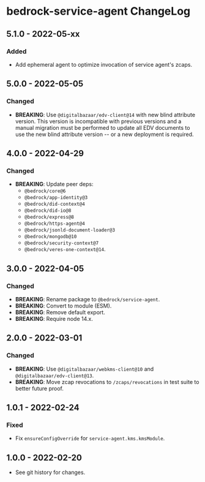 # bedrock-service-agent ChangeLog

## 5.1.0 - 2022-05-xx

### Added
- Add ephemeral agent to optimize invocation of service agent's zcaps.

## 5.0.0 - 2022-05-05

### Changed
- **BREAKING**: Use `@digitalbazaar/edv-client@14` with new blind
  attribute version. This version is incompatible with previous
  versions and a manual migration must be performed to update all
  EDV documents to use the new blind attribute version -- or a new
  deployment is required.

## 4.0.0 - 2022-04-29

### Changed
- **BREAKING**: Update peer deps:
  - `@bedrock/core@6`
  - `@bedrock/app-identity@3`
  - `@bedrock/did-context@4`
  - `@bedrock/did-io@8`
  - `@bedrock/express@8`
  - `@bedrock/https-agent@4`
  - `@bedrock/jsonld-document-loader@3`
  - `@bedrock/mongodb@10`
  - `@bedrock/security-context@7`
  - `@bedrock/veres-one-context@14`.

## 3.0.0 - 2022-04-05

### Changed
- **BREAKING**: Rename package to `@bedrock/service-agent`.
- **BREAKING**: Convert to module (ESM).
- **BREAKING**: Remove default export.
- **BREAKING**: Require node 14.x.

## 2.0.0 - 2022-03-01

### Changed
- **BREAKING**: Use `@digitalbazaar/webkms-client@10` and
  `@digitalbazaar/edv-client@13`.
- **BREAKING**: Move zcap revocations to `/zcaps/revocations` in
  test suite to better future proof.

## 1.0.1 - 2022-02-24

### Fixed
- Fix `ensureConfigOverride` for `service-agent.kms.kmsModule`.

## 1.0.0 - 2022-02-20

- See git history for changes.

